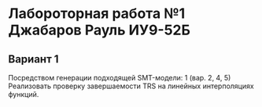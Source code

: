 # Лабороторная работа №1 Джабаров Рауль ИУ9-52Б
## Вариант 1
Посредством генерации подходящей SMT-модели:
1 (вар. 2, 4, 5) Реализовать проверку завершаемости TRS на линейных интерполяциях функций.

